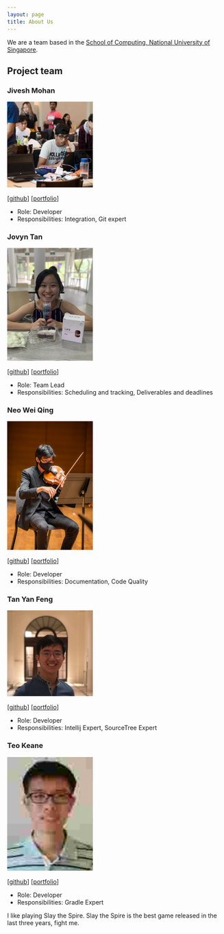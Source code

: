 ```yaml
---
layout: page
title: About Us
---
```


We are a team based in the [School of Computing, National University of Singapore](http://www.comp.nus.edu.sg).

## Project team

### Jivesh Mohan

<img src="images/jivesh.png" width="200px">

[[github](https://github.com/jivesh)]
[[portfolio](team/johndoe.md)]

* Role: Developer
* Responsibilities: Integration, Git expert

### Jovyn Tan

<img src="images/jovyntls.png" width="200px">

[[github](http://github.com/jovyntls)]
[[portfolio](team/jovyn.md)]

* Role: Team Lead
* Responsibilities: Scheduling and tracking, Deliverables and deadlines

### Neo Wei Qing

<img src="images/weiquu.png" width="200px">

[[github](http://github.com/weiquu)]
[[portfolio](team/weiqing.md)]

* Role: Developer
* Responsibilities: Documentation, Code Quality

### Tan Yan Feng

<img src="images/justintanyf.png" width="200px">

[[github](http://github.com/justintanyf)]
[[portfolio](team/justintanyf.md)]

* Role: Developer
* Responsibilities: Intellij Expert, SourceTree Expert

### Teo Keane

<img src="images/okyntary.png" width="200px">

[[github](http://github.com/okyntary)]
[[portfolio](team/okyntary.md)]

* Role: Developer
* Responsibilities: Gradle Expert

I like playing Slay the Spire. Slay the Spire is the best game released in the last three years, fight me.
